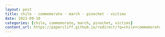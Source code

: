 ```yaml
---
layout: post
title: chile · commemorate · march · pinochet · victims
date: 2023-09-10
categories: [chile, commemorate, march, pinochet, victims]
content_url: https://papercliff.github.io/redirect/?q=chile+commemorate+march+pinochet+victims&tbs=cdr:1,cd_min:9/9/2023,cd_max:9/11/2023
---
```

